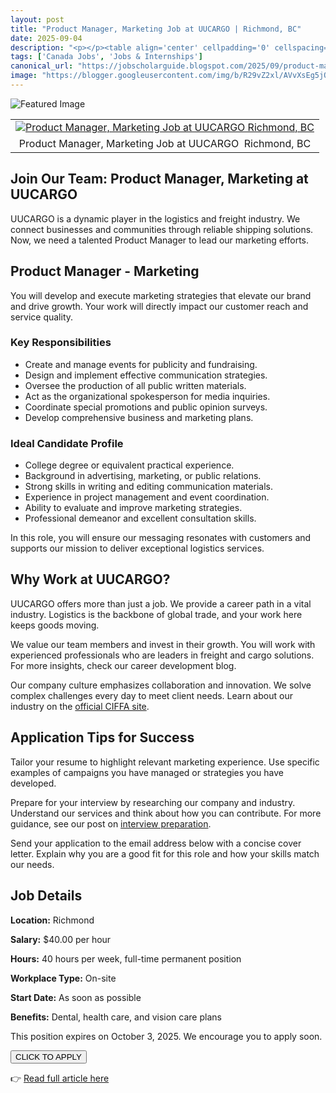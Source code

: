 ```yaml
---
layout: post
title: "Product Manager, Marketing Job at UUCARGO | Richmond, BC"
date: 2025-09-04
description: "<p></p><table align='center' cellpadding='0' cellspacing='0' class='tr-caption-container' style='margin-left: auto; margin-right: auto;'><tbody><tr><td style='text-align: center;'><a href='https://blogger.googleusercontent.com/img/b/R29vZ2xl/AVvXsEg5jQ31uLsPWs3tcROKaYPS06K4t-Xf479A8Nz-16vDYtMjJnEeCTgOUROUUvdWOyWCmSHIlVsklvTxZBcWYyNR79yYcG10bnftkDXUyzLrnx6u_iAzglUMVH8VVTtjgGBBsyrCk9RIIBjX0tuGxgSZ9IUUpbeIEHccUVJMHU8qrs0_bDli_vkpWUo0kpwp/s250/Product%20Manager,%20Marketing%20Job%20at%20UUCARGO%20%20Richmond,%20BC.png' style='margin-left: auto; margin-right: auto;'><img alt='Product Manager, Marketing Job at UUCARGO  Richmond, BC' border='0' src='https://blogger.googleusercontent.com/img/b/R29vZ2xl/AVvXsEg5jQ31uLsPWs3tcROKaYPS06K4t-Xf479A8Nz-16vDYtMjJnEeCTgOUROUUvdWOyWCmSHIlVsklvTxZBcWYyNR79yYcG10bnftkDXUyzLrnx6u_iAzglUMVH8VVTtjgGBBsyrCk9RIIBjX0tuGxgSZ9IUUpbeIEHccUVJMHU8qrs0_bDli_vkpWUo0kpwp/s16000/Product%20Manager,%20Marketing%20Job%20at%20UUCARGO%20%20Richmond,%20BC.png' title='Product Manager, Marketing Job at UUCARGO  Richmond, BC' /></a></td></tr><tr><td class='tr-caption' style='text-align: center;'>Product Manager, Marketing Job at UUCARGO&nbsp; Richmond, BC</td></tr></tbody></table> <p id='last-updated'></p>    <article> <h1>Join Our Team: Product Manager, Marketing at UUCARGO</h1> <p>UUCARGO is a dynamic player in the logistics and freight industry. We connect businesses and communities through reliable shipping solutions. Now, we need a talented Product Manager to lead our marketing efforts.</p>  <section>     <h2>Product Manager - Marketing</h2>     <p>You will develop and execute marketing strategies that elevate our brand and drive growth. Your work will directly impact our customer reach and service quality.</p>      <h3>Key Responsibilities</h3>     <ul>         <li>Create and manage events for publicity and fundraising.</li>         <li>Design and implement effective communication strategies.</li>         <li>Oversee the production of all public written materials.</li>         <li>Act as the organizational spokesperson for media inquiries.</li>         <li>Coordinate special promotions and public opinion surveys.</li>         <li>Develop comprehensive business and marketing plans.</li>     </ul>      <h3>Ideal Candidate Profile</h3>     <ul>         <li>College degree or equivalent practical experience.</li>         <li>Background in advertising, marketing, or public relations.</li>         <li>Strong skills in writing and editing communication materials.</li>         <li>Experience in project management and event coordination.</li>         <li>Ability to evaluate and improve marketing strategies.</li>         <li>Professional demeanor and excellent consultation skills.</li>     </ul>     <p>In this role, you will ensure our messaging resonates with customers and supports our mission to deliver exceptional logistics services.</p> </section>  <section>     <h2>Why Work at UUCARGO?</h2>     <p>UUCARGO offers more than just a job. We provide a career path in a vital industry. Logistics is the backbone of global trade, and your work here keeps goods moving.</p>     <p>We value our team members and invest in their growth. You will work with experienced professionals who are leaders in freight and cargo solutions. For more insights, check our career development blog.</p>     <p>Our company culture emphasizes collaboration and innovation. We solve complex challenges every day to meet client needs. Learn about our industry on the <a href='https://www.ciffa.com/' rel='nofollow' target='_blank'>official CIFFA site</a>.</p> </section>  <section>     <h2>Application Tips for Success</h2>     <p>Tailor your resume to highlight relevant marketing experience. Use specific examples of campaigns you have managed or strategies you have developed.</p>     <p>Prepare for your interview by researching our company and industry. Understand our services and think about how you can contribute. For more guidance, see our post on <a href='https://jobscholarguide.blogspot.com/feeds/posts/[internal-link-url]'>interview preparation</a>.</p>     <p>Send your application to the email address below with a concise cover letter. Explain why you are a good fit for this role and how your skills match our needs.</p> </section>  <section>     <h2>Job Details</h2>     <p><strong>Location:</strong> Richmond</p>     <p><strong>Salary:</strong> $40.00 per hour</p>     <p><strong>Hours:</strong> 40 hours per week, full-time permanent position</p>     <p><strong>Workplace Type:</strong> On-site</p>     <p><strong>Start Date:</strong> As soon as possible</p>     <p><strong>Benefits:</strong> Dental, health care, and vision care plans</p>     <p>This position expires on October 3, 2025. We encourage you to apply soon.</p> </section>    <button id='apply-cta'>     CLICK TO APPLY </button>   </article>"
tags: ['Canada Jobs', 'Jobs & Internships']
canonical_url: "https://jobscholarguide.blogspot.com/2025/09/product-manager-marketing-job-at.html"
image: "https://blogger.googleusercontent.com/img/b/R29vZ2xl/AVvXsEg5jQ31uLsPWs3tcROKaYPS06K4t-Xf479A8Nz-16vDYtMjJnEeCTgOUROUUvdWOyWCmSHIlVsklvTxZBcWYyNR79yYcG10bnftkDXUyzLrnx6u_iAzglUMVH8VVTtjgGBBsyrCk9RIIBjX0tuGxgSZ9IUUpbeIEHccUVJMHU8qrs0_bDli_vkpWUo0kpwp/s72-c/Product%20Manager,%20Marketing%20Job%20at%20UUCARGO%20%20Richmond,%20BC.png"
---
```


![Featured Image](https://blogger.googleusercontent.com/img/b/R29vZ2xl/AVvXsEg5jQ31uLsPWs3tcROKaYPS06K4t-Xf479A8Nz-16vDYtMjJnEeCTgOUROUUvdWOyWCmSHIlVsklvTxZBcWYyNR79yYcG10bnftkDXUyzLrnx6u_iAzglUMVH8VVTtjgGBBsyrCk9RIIBjX0tuGxgSZ9IUUpbeIEHccUVJMHU8qrs0_bDli_vkpWUo0kpwp/s72-c/Product%20Manager,%20Marketing%20Job%20at%20UUCARGO%20%20Richmond,%20BC.png)

<p></p><table align='center' cellpadding='0' cellspacing='0' class='tr-caption-container' style='margin-left: auto; margin-right: auto;'><tbody><tr><td style='text-align: center;'><a href='https://blogger.googleusercontent.com/img/b/R29vZ2xl/AVvXsEg5jQ31uLsPWs3tcROKaYPS06K4t-Xf479A8Nz-16vDYtMjJnEeCTgOUROUUvdWOyWCmSHIlVsklvTxZBcWYyNR79yYcG10bnftkDXUyzLrnx6u_iAzglUMVH8VVTtjgGBBsyrCk9RIIBjX0tuGxgSZ9IUUpbeIEHccUVJMHU8qrs0_bDli_vkpWUo0kpwp/s250/Product%20Manager,%20Marketing%20Job%20at%20UUCARGO%20%20Richmond,%20BC.png' style='margin-left: auto; margin-right: auto;'><img alt='Product Manager, Marketing Job at UUCARGO  Richmond, BC' border='0' src='https://blogger.googleusercontent.com/img/b/R29vZ2xl/AVvXsEg5jQ31uLsPWs3tcROKaYPS06K4t-Xf479A8Nz-16vDYtMjJnEeCTgOUROUUvdWOyWCmSHIlVsklvTxZBcWYyNR79yYcG10bnftkDXUyzLrnx6u_iAzglUMVH8VVTtjgGBBsyrCk9RIIBjX0tuGxgSZ9IUUpbeIEHccUVJMHU8qrs0_bDli_vkpWUo0kpwp/s16000/Product%20Manager,%20Marketing%20Job%20at%20UUCARGO%20%20Richmond,%20BC.png' title='Product Manager, Marketing Job at UUCARGO  Richmond, BC' /></a></td></tr><tr><td class='tr-caption' style='text-align: center;'>Product Manager, Marketing Job at UUCARGO&nbsp; Richmond, BC</td></tr></tbody></table> <p id='last-updated'></p>    <article> <h1>Join Our Team: Product Manager, Marketing at UUCARGO</h1> <p>UUCARGO is a dynamic player in the logistics and freight industry. We connect businesses and communities through reliable shipping solutions. Now, we need a talented Product Manager to lead our marketing efforts.</p>  <section>     <h2>Product Manager - Marketing</h2>     <p>You will develop and execute marketing strategies that elevate our brand and drive growth. Your work will directly impact our customer reach and service quality.</p>      <h3>Key Responsibilities</h3>     <ul>         <li>Create and manage events for publicity and fundraising.</li>         <li>Design and implement effective communication strategies.</li>         <li>Oversee the production of all public written materials.</li>         <li>Act as the organizational spokesperson for media inquiries.</li>         <li>Coordinate special promotions and public opinion surveys.</li>         <li>Develop comprehensive business and marketing plans.</li>     </ul>      <h3>Ideal Candidate Profile</h3>     <ul>         <li>College degree or equivalent practical experience.</li>         <li>Background in advertising, marketing, or public relations.</li>         <li>Strong skills in writing and editing communication materials.</li>         <li>Experience in project management and event coordination.</li>         <li>Ability to evaluate and improve marketing strategies.</li>         <li>Professional demeanor and excellent consultation skills.</li>     </ul>     <p>In this role, you will ensure our messaging resonates with customers and supports our mission to deliver exceptional logistics services.</p> </section>  <section>     <h2>Why Work at UUCARGO?</h2>     <p>UUCARGO offers more than just a job. We provide a career path in a vital industry. Logistics is the backbone of global trade, and your work here keeps goods moving.</p>     <p>We value our team members and invest in their growth. You will work with experienced professionals who are leaders in freight and cargo solutions. For more insights, check our career development blog.</p>     <p>Our company culture emphasizes collaboration and innovation. We solve complex challenges every day to meet client needs. Learn about our industry on the <a href='https://www.ciffa.com/' rel='nofollow' target='_blank'>official CIFFA site</a>.</p> </section>  <section>     <h2>Application Tips for Success</h2>     <p>Tailor your resume to highlight relevant marketing experience. Use specific examples of campaigns you have managed or strategies you have developed.</p>     <p>Prepare for your interview by researching our company and industry. Understand our services and think about how you can contribute. For more guidance, see our post on <a href='https://jobscholarguide.blogspot.com/feeds/posts/[internal-link-url]'>interview preparation</a>.</p>     <p>Send your application to the email address below with a concise cover letter. Explain why you are a good fit for this role and how your skills match our needs.</p> </section>  <section>     <h2>Job Details</h2>     <p><strong>Location:</strong> Richmond</p>     <p><strong>Salary:</strong> $40.00 per hour</p>     <p><strong>Hours:</strong> 40 hours per week, full-time permanent position</p>     <p><strong>Workplace Type:</strong> On-site</p>     <p><strong>Start Date:</strong> As soon as possible</p>     <p><strong>Benefits:</strong> Dental, health care, and vision care plans</p>     <p>This position expires on October 3, 2025. We encourage you to apply soon.</p> </section>    <button id='apply-cta'>     CLICK TO APPLY </button>   </article>

<!--more-->

👉 [Read full article here](https://jobscholarguide.blogspot.com/2025/09/product-manager-marketing-job-at.html)
